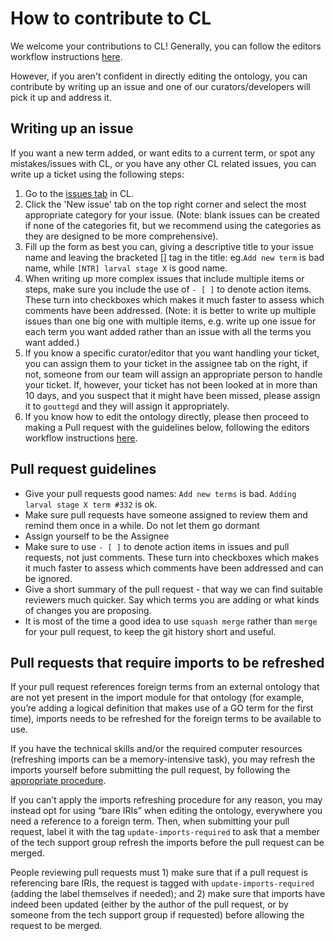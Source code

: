 # How to contribute to CL

We welcome your contributions to CL! Generally, you can follow the editors workflow instructions [here](odk-workflows/EditorsWorklow.md).

However, if you aren't confident in directly editing the ontology, you can contribute by writing up an issue and one of our curators/developers will pick it up and address it.

## Writing up an issue

If you want a new term added, or want edits to a current term, or spot any mistakes/issues with CL, or you have any other CL related issues, you can write up a ticket using the following steps:

1. Go to the [issues tab](https://github.com/obophenotype/cell-ontology/issues) in CL.
2. Click the 'New issue' tab on the top right corner and select the most appropriate category for your issue. (Note: blank issues can be created if none of the categories fit, but we recommend using the categories as they are designed to be more comprehensive).
3. Fill up the form as best you can, giving a descriptive title to your issue name and leaving the bracketed [] tag in the title: eg.`Add new term` is bad name, while `[NTR] larval stage X` is good name.
4. When writing up more complex issues that include multiple items or steps, make sure you include the use of `- [ ]` to denote action items. These turn into checkboxes which makes it much faster to assess which comments have been addressed. (Note: it is better to write up multiple issues than one big one with multiple items, e.g. write up one issue for each term you want added rather than an issue with all the terms you want added.)
5. If you know a specific curator/editor that you want handling your ticket, you can assign them to your ticket in the assignee tab on the right, if not, someone from our team will assign an appropriate person to handle your ticket. If, however, your ticket has not been looked at in more than 10 days, and you suspect that it might have been missed, please assign it to `gouttegd` and they will assign it appropriately.
6. If you know how to edit the ontology directly, please then proceed to making a Pull request with the guidelines below, following the editors workflow instructions [here](odk-workflows/EditorsWorklow.md).

## Pull request guidelines

- Give your pull requests good names: `Add new terms` is bad. `Adding larval stage X term #332` is ok.
- Make sure pull requests have someone assigned to review them and remind them once in a while. Do not let them go dormant
- Assign yourself to be the Assignee
- Make sure to use `- [ ]` to denote action items in issues and pull requests, not just comments. These turn into checkboxes which makes it much faster to assess which comments have been addressed and can be ignored.
- Give a short summary of the pull request - that way we can find suitable reviewers much quicker. Say which terms you are adding or what kinds of changes you are proposing.
- It is most of the time a good idea to use `squash merge` rather than `merge` for your pull request, to keep the git history short and useful.

## Pull requests that require imports to be refreshed

If your pull request references foreign terms from an external ontology that are not yet present in the import module for that ontology (for example, you’re adding a logical definition that makes use of a GO term for the first time), imports needs to be refreshed for the foreign terms to be available to use.

If you have the technical skills and/or the required computer resources (refreshing imports can be a memory-intensive task), you may refresh the imports yourself before submitting the pull request, by following the [appropriate procedure](odk-workflows/UpdateImports.md).

If you can’t apply the imports refreshing procedure for any reason, you may instead opt for using “bare IRIs” when editing the ontology, everywhere you need a reference to a foreign term. Then, when submitting your pull request, label it with the tag `update-imports-required` to ask that a member of the tech support group refresh the imports before the pull request can be merged.

People reviewing pull requests must 1) make sure that if a pull request is referencing bare IRIs, the request is tagged with `update-imports-required` (adding the label themselves if needed); and 2) make sure that imports have indeed been updated (either by the author of the pull request, or by someone from the tech support group if requested) before allowing the request to be merged.
